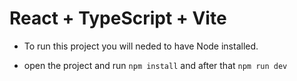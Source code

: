 # React + TypeScript + Vite

- To run this project you will neded to have Node installed.

- open the project and run `npm install` and after that `npm run dev`
